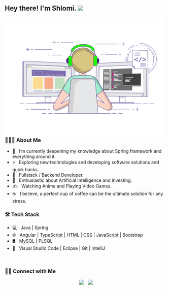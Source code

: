 <h2> Hey there! I'm Shlomi. <img src="https://github.com/souvikguria98/souvikguria98/blob/master/Hi.gif" width="25"></h2>
<img align="right" alt="GIF" src="https://raw.githubusercontent.com/devSouvik/devSouvik/master/gif3.gif" width="500"/>

<h3> 👨🏻‍💻 About Me </h3>

- 🔭 &nbsp; I’m currently deepening my knowledge about Spring framework and everything around it.
- ⚡ &nbsp; Exploring new technologies and developing software solutions and quick hacks.
- 💼 &nbsp; Fullstack / Backend Developer.
- 🌱 &nbsp; Enthusiastic about Artificial Intelligence and Investing.
- ✍️ &nbsp; Watching Anime and Playing Video Games.
- ☕ &nbsp; I believe, a perfect cup of coffee can be the ultimate solution for any stress. 

<h3>🛠 Tech Stack</h3>

- 💻 &nbsp; Java | Spring
- 🌐 &nbsp; Angular | TypeScript | HTML | CSS | JavaScript | Bootstrap 
- 🛢 &nbsp; MySQL | PLSQL
- 🔧 &nbsp; Visual Studio Code | Eclipse | Git | IntelliJ

</br>

<h3> 🤝🏻 Connect with Me </h3>

<p align="center">
&nbsp; <a href="https://twitter.com/shlomi_kariti" target="_blank" rel="noopener noreferrer"><img src="https://img.icons8.com/plasticine/100/000000/twitter.png" width="50" /></a> 
&nbsp; <a href="https://www.linkedin.com/in/shlomi-kariti/" target="_blank" rel="noopener noreferrer"><img src="https://img.icons8.com/plasticine/100/000000/linkedin.png" width="50" /></a>
</p>
